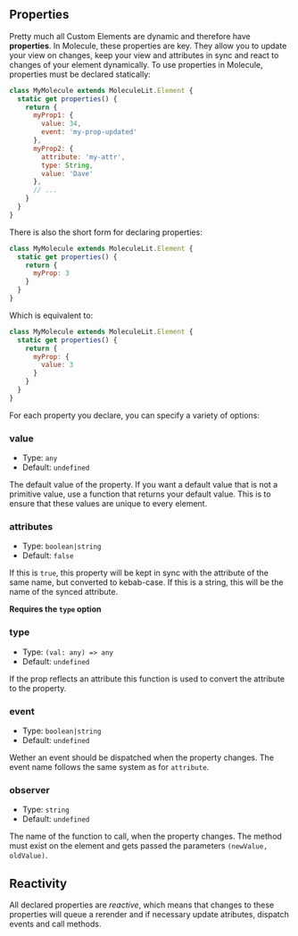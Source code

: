 ## Properties
Pretty much all Custom Elements are dynamic and therefore have **properties**. In Molecule, these properties are key. They allow you to update your view on changes, keep your view and attributes in sync and react to changes of your element dynamically. To use properties in Molecule, properties must be declared statically:
```js
class MyMolecule extends MoleculeLit.Element {
  static get properties() {
    return {
      myProp1: {
        value: 34,
        event: 'my-prop-updated'
      },
      myProp2: {
        attribute: 'my-attr',
        type: String,
        value: 'Dave'
      },
      // ...
    }
  }
}
```
There is also the short form for declaring properties:
```js
class MyMolecule extends MoleculeLit.Element {
  static get properties() {
    return {
      myProp: 3
    }
  }
}
```
Which is equivalent to: 
```js
class MyMolecule extends MoleculeLit.Element {
  static get properties() {
    return {
      myProp: {
        value: 3
      }
    }
  }
}
```
For each property you declare, you can specify a variety of options:
### value
- Type: `any`
- Default: `undefined`

The default value of the property. If you want a default value that is not a primitive value, use a function that returns your default value. This is to ensure that these values are unique to every element.
### attributes
- Type: `boolean|string`
- Default: `false`

If this is `true`, this property will be kept in sync with the attribute of the same name, but converted to kebab-case. If this is a string, this will be the name of the synced attribute.

**Requires the `type` option**
### type
- Type: `(val: any) => any`
- Default: `undefined`

If the prop reflects an attribute this function is used to convert the attribute to the property.
### event
- Type: `boolean|string`
- Default: `undefined`

Wether an event should be dispatched when the property changes. The event name follows the same system as for `attribute`.
### observer
- Type: `string`
- Default: `undefined`

The name of the function to call, when the property changes. The method must exist on the element and gets passed the parameters `(newValue, oldValue)`.
## Reactivity
All declared properties are *reactive*, which means that changes to these properties will queue a rerender and if necessary update atributes, dispatch events and call methods.

